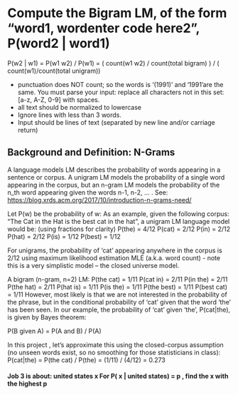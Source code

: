 # Compute the Bigram LM, of the form “word1, wordenter code here2”, P(word2 | word1)
P(w2 | w1) = P(w1 w2) / P(w1) =
( count(w1 w2) / count(total bigram) ) / ( count(w1)/count(total unigram))

- punctuation does NOT count; so the words is ‘(1991)’ and ‘1991’are the same. You must parse your input: replace all characters not in this set: [a-z, A-Z, 0-9] with spaces.
- all text should be normalized to lowercase
- Ignore lines with less than 3 words.
- Input should be lines of text (separated by new line and/or carriage return)


## Background and Definition: N-Grams

A language models LM describes the probability of words appearing in a sentence or corpus. A unigram LM models the probability of a single word appearing in the corpus, but an n-gram LM models the probability of the n_th word appearing given the words n-1, n-2, … .
See: https://blog.xrds.acm.org/2017/10/introduction-n-grams-need/

Let P(w) be the probability of w:
As an example, given the following corpus: “The Cat in the Hat is the best cat in the hat”, a unigram LM language model would be: (using fractions for clarity)
P(the) = 4/12
P(cat) = 2/12
P(in) = 2/12
P(hat) = 2/12
P(is) = 1/12
P(best) = 1/12

For unigrams, the probability of ‘cat’ appearing anywhere in the corpus is 2/12 using maximum likelihood estimation MLE (a.k.a. word count) - note this is a very simplistic model – the closed universe model.

A bigram (n-gram, n=2) LM:
P(the cat) = 1/11
P(cat in) = 2/11
P(in the) = 2/11
P(the hat) = 2/11
P(hat is) = 1/11
P(is the) = 1/11
P(the best) = 1/11
P(best cat) = 1/11
However, most likely is that we are not interested in the probability of the phrase, but in the conditional probability of ‘cat’ given that the word ‘the’ has been seen. In our example, the probability of ‘cat’ given ‘the’, P(cat|the), is given by Bayes theorem:

P(B given A) = P(A and B) / P(A)

In this project , let’s approximate this using the closed-corpus assumption (no unseen words exist, so no smoothing for those statisticians in class): P(cat|the) = P(the cat) / P(the) = (1/11) / (4/12) = 0.273

#### Job 3 is about: united states x For P( x | united states) = p , find the x with the highest p
